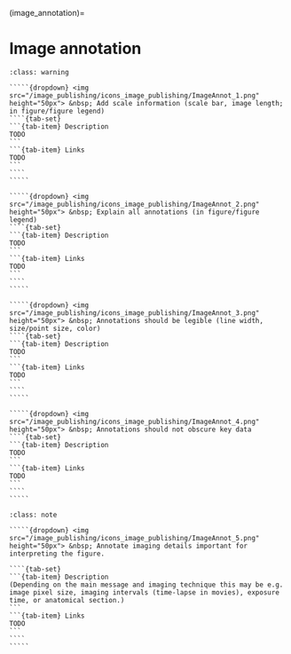 (image_annotation)=
# Image annotation

``````{admonition} Minimal 
:class: warning

`````{dropdown} <img src="/image_publishing/icons_image_publishing/ImageAnnot_1.png" height="50px"> &nbsp; Add scale information (scale bar, image length; in figure/figure legend)
````{tab-set}
```{tab-item} Description
TODO
```
```{tab-item} Links
TODO
```
````
````` 

`````{dropdown} <img src="/image_publishing/icons_image_publishing/ImageAnnot_2.png" height="50px"> &nbsp; Explain all annotations (in figure/figure legend)
````{tab-set}
```{tab-item} Description
TODO
```
```{tab-item} Links
TODO
```
````
`````  

`````{dropdown} <img src="/image_publishing/icons_image_publishing/ImageAnnot_3.png" height="50px"> &nbsp; Annotations should be legible (line width, size/point size, color)
````{tab-set}
```{tab-item} Description
TODO
```
```{tab-item} Links
TODO
```
````
````` 
 
`````{dropdown} <img src="/image_publishing/icons_image_publishing/ImageAnnot_4.png" height="50px"> &nbsp; Annotations should not obscure key data
````{tab-set}
```{tab-item} Description
TODO
```
```{tab-item} Links
TODO
```
````
`````  

``````

``````{admonition} Recommended
:class: note

`````{dropdown} <img src="/image_publishing/icons_image_publishing/ImageAnnot_5.png" height="50px"> &nbsp; Annotate imaging details important for interpreting the figure. 

````{tab-set}
```{tab-item} Description
(Depending on the main message and imaging technique this may be e.g. image pixel size, imaging intervals (time-lapse in movies), exposure time, or anatomical section.)
```
```{tab-item} Links
TODO
```
````
````` 

``````
<!--Notes which will not be shown on the actual page-->
